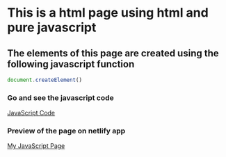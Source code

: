 # This is a html page using html and pure javascript

## The elements of this page are created using the following javascript function
```javascript
document.createElement()
```

### Go and see the javascript code
[JavaScript Code](https://github.com/codewithlaksh/website-using-html-and-javascript/blob/master/script.js)

### Preview of the page on netlify app
[My JavaScript Page](https://website-using-html-and-javascript.netlify.app/)